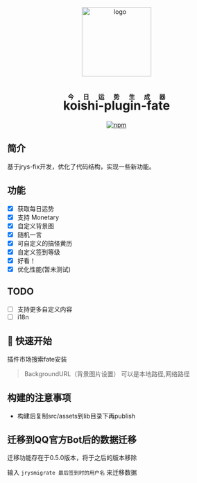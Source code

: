 <!-- markdownlint-disable MD026 MD028 MD033 MD041 -->

<div align="center">
  <a href="https://koishi.chat/" target="_blank">
    <img width="160" src="https://koishi.chat/logo.png" alt="logo">
  </a>

<h1><ruby>koishi-plugin-fate<rp>(</rp><rt>今日运势生成器</rt><rp>)</ruby></h1>

[![npm](https://img.shields.io/npm/v/koishi-plugin-fate?style=flat-square)](https://www.npmjs.com/package/koishi-plugin-jrys-fix)
</div>

## 简介

基于jrys-fix开发，优化了代码结构，实现一些新功能。

## 功能

- [x] 获取每日运势
- [x] 支持 Monetary
- [x] 自定义背景图
- [x] 随机一言
- [x] 可自定义的搞怪黄历
- [x] 自定义签到等级
- [x] 好看！
- [x] 优化性能(暂未测试)

## TODO

- [ ] 支持更多自定义内容
- [ ] i18n

## 🚀 快速开始

插件市场搜索fate安装

> BackgroundURL（背景图片设置）
> 可以是本地路径,网络路径

## 构建的注意事项
- 构建后复制src/assets到lib目录下再publish

## 迁移到QQ官方Bot后的数据迁移

迁移功能存在于0.5.0版本，将于之后的版本移除

输入 `jrysmigrate 最后签到时的用户名` 来迁移数据
